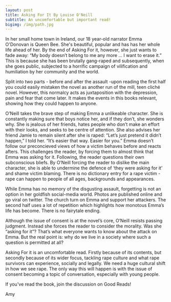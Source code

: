 ```yaml
---
layout: post
title: Asking For It By Louise O'Neill
subtitle: An uncomfortable but important read!
bigimg: /img/path.jpg
---
```


In her small home town in Ireland, our 18 year-old narrator Emma O'Donovan is Queen Bee. She's beautiful, popular and has has her whole life ahead of her. By the end of Asking For it, however, she just wants to fade away: “My body doesn’t belong to me any more … I want to erase it.” This is because she has been brutally gang-raped and subsequently, when she goes public, subjected to a horrific campaign of vilification and humiliation by her community and the world.

Split into two parts - before and after the assault -upon reading the first half you could easily mistaken the novel as another run of the mill, teen cliché novel. However, this normalcy acts as juxtaposition with the depression, pain and fear that come later. It makes the events in this books relevant, showing how they could happen to anyone.

O’Neill takes the brave step of making Emma a unlikeable character. She is constantly making sure that boys notice her, and if they don’t, she wonders why. She is jealous of her friends, hates people who don’t make an effort with their looks, and seeks to be centre of attention. She also advises her friend Jamie to remain silent after she is raped: “Let’s just pretend it didn’t happen,” I told her. “It’s easier that way. Easier for you.” Emma doesn’t follow our preconcieved views of how a victim behaves before and reacts afters. This challenges the reader, by forcing them to almost think that Emma was asking for it. Following, the reader questions their own subconscious bliefs. By O’Neill forcing the reader to dislike the main character, she is able to undermine the defence of ‘they were asking for it’ and shame victim blaming. There is no dictionary entry for a rape victim - rape can happen to people of all ages, backgrounds and appearances. 

While Emma has no memory of the disgusting assault, forgetting is not an option in her goldfish social-media world. Photos are published online and go viral on twitter. The church turn on Emma and support her attackers. The second half uses a lot of repetition which highlights how monotous Emma’s life has become. There is no fairytale ending.

Although the issue of consent is at the novel’s core, O’Neill resists passing judgment. Instead she forces the reader to consider the morality. Was she “asking for it”? That’s what everyone wants to know about the attack on Emma. But the real point is: why do we live in a society where such a question is permitted at all? 

Asking For it is an uncomfortable read. Firstly because of its contents, but secondly because of its wider focus, tackling rape culture and what rape survivors can experience, socially and legally. We need a huge cultural shift in how we see rape. The only way this will happen is with the issue of consent becoming a topic of conversation, especially with young people.

If you've read the book, join the discussion on Good Reads!

Amy

